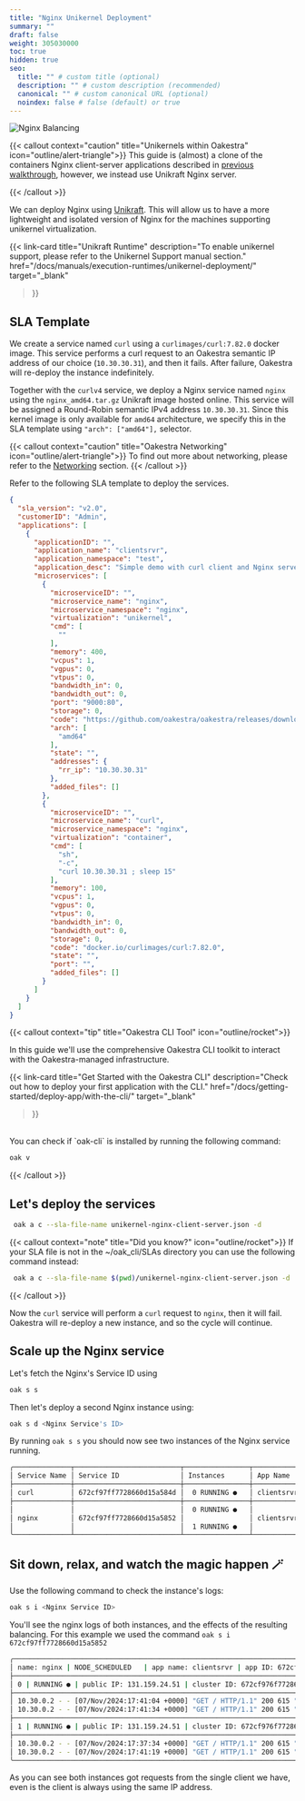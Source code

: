 ```yaml
---
title: "Nginx Unikernel Deployment"
summary: ""
draft: false
weight: 305030000
toc: true
hidden: true
seo:
  title: "" # custom title (optional)
  description: "" # custom description (recommended)
  canonical: "" # custom canonical URL (optional)
  noindex: false # false (default) or true
---
```


![Nginx Balancing](balancing-unikraft.png)

{{< callout context="caution" title="Unikernels within Oakestra" icon="outline/alert-triangle">}}
This guide is (almost) a clone of the containers Nginx client-server applications described in [previous walkthrough](/docs/manuals/app-catalog/nginx-sever), however, we instead use Unikraft Nginx server. 

{{< /callout >}}

We can deploy Nginx using [Unikraft](https://unikraft.org). This will allow us to have a more lightweight and isolated version of Nginx for the machines supporting unikernel virtualization.

{{< link-card
  title="Unikraft Runtime"
  description="To enable unikernel support, please refer to the Unikernel Support manual section."
  href="/docs/manuals/execution-runtimes/unikernel-deployment/"
  target="_blank"
>}}


<!-- {{< callout context="note" title="Unikernel Support" icon="outline/rocket">}} To enable unikernel support, please refer to the Unikernel Support manual section{{< /callout >}} -->

## SLA Template

We create a service named `curl` using a `curlimages/curl:7.82.0` docker image. This service performs a curl request to an Oakestra semantic IP address of our choice (`10.30.30.31`), and then it fails. After failure, Oakestra will re-deploy the instance indefinitely.

Together with the `curlv4` service, we deploy a Nginx service named `nginx` using the `nginx_amd64.tar.gz` Unikraft image hosted online. This service will be assigned a Round-Robin semantic IPv4 address `10.30.30.31`. Since this kernel image is only available for `amd64` architecture, we specify this in the SLA template using `"arch": ["amd64"],` selector.

{{< callout context="caution" title="Oakestra Networking" icon="outline/alert-triangle">}}
To find out more about networking, please refer to the [Networking](/docs/manuals/networking-internals) section.
{{< /callout >}}

Refer to the following SLA template to deploy the services.

```json {title="~/oak_cli/SLAs/unikernel-nginx-client-server.json"}
{
  "sla_version": "v2.0",
  "customerID": "Admin",
  "applications": [
    {
      "applicationID": "",
      "application_name": "clientsrvr",
      "application_namespace": "test",
      "application_desc": "Simple demo with curl client and Nginx server",
      "microservices": [
        {
          "microserviceID": "",
          "microservice_name": "nginx",
          "microservice_namespace": "nginx",
          "virtualization": "unikernel",
          "cmd": [
            ""
          ],
          "memory": 400,
          "vcpus": 1,
          "vgpus": 0,
          "vtpus": 0,
          "bandwidth_in": 0,
          "bandwidth_out": 0,
          "port": "9000:80",
          "storage": 0,
          "code": "https://github.com/oakestra/oakestra/releases/download/alpha-v0.4.301/nginx_amd64.tar.gz",
          "arch": [
            "amd64"
          ],
          "state": "",
          "addresses": {
            "rr_ip": "10.30.30.31"
          },
          "added_files": []
        },
        {
          "microserviceID": "",
          "microservice_name": "curl",
          "microservice_namespace": "nginx",
          "virtualization": "container",
          "cmd": [
            "sh",
            "-c",
            "curl 10.30.30.31 ; sleep 15"
          ],
          "memory": 100,
          "vcpus": 1,
          "vgpus": 0,
          "vtpus": 0,
          "bandwidth_in": 0,
          "bandwidth_out": 0,
          "storage": 0,
          "code": "docker.io/curlimages/curl:7.82.0",
          "state": "",
          "port": "",
          "added_files": []
        }
      ]
    }
  ]
}
```

<!-- {{< callout context="note" title="OAK CLI" icon="outline/rocket">}}

In this guide we'll use the Oakestra CLI tool to interact with the Oakestra platform. To find out more about the CLI tool, please refer to the CLI section of the manuals.

 {{< /callout >}} -->

 {{< callout context="tip" title="Oakestra CLI Tool" icon="outline/rocket">}}

In this guide we'll use the comprehensive Oakestra CLI toolkit to interact with the Oakestra-managed infrastructure. 

{{< link-card
  title="Get Started with the Oakestra CLI"
  description="Check out how to deploy your first application with the CLI."
  href="/docs/getting-started/deploy-app/with-the-cli/"
  target="_blank"
>}}

<br>
You can check if `oak-cli` is installed by running the following command:

```bash
oak v
```
 {{< /callout >}}


## Let's deploy the services
```bash
 oak a c --sla-file-name unikernel-nginx-client-server.json -d
```

{{< callout context="note" title="Did you know?" icon="outline/rocket">}} If your SLA file is not in the ~/oak_cli/SLAs directory you can use the following command instead:

```bash
 oak a c --sla-file-name $(pwd)/unikernel-nginx-client-server.json -d
```

 {{< /callout >}}

Now the `curl` service will perform a `curl` request to `nginx`, then it will fail. Oakestra will re-deploy a new instance, and so the cycle will continue.

## Scale up the Nginx service
Let's fetch the Nginx's Service ID using 
```bash
oak s s
```

Then let's deploy a second Nginx instance using:
```bash
oak s d <Nginx Service's ID>
```

By running `oak s s` you should now see two instances of the Nginx service running.
```bash
╭──────────────┬──────────────────────────┬────────────────┬────────────┬──────────────────────────╮
│ Service Name │ Service ID               │ Instances      │ App Name   │ App ID                   │
├──────────────┼──────────────────────────┼────────────────┼────────────┼──────────────────────────┤
│ curl         │ 672cf97ff7728660d15a584d │  0 RUNNING ●   │ clientsrvr │ 672cf97fa3ba9aac11ea11af │
├──────────────┼──────────────────────────┼────────────────┼────────────┼──────────────────────────┤
│              │                          │  0 RUNNING ●   │            │                          │
│ nginx        │ 672cf97ff7728660d15a5852 │                │ clientsrvr │ 672cf97fa3ba9aac11ea11af │
│              │                          │  1 RUNNING ●   │            │                          │
╰──────────────┴──────────────────────────┴────────────────┴────────────┴──────────────────────────╯
```
## Sit down, relax, and watch the magic happen 🪄
Use the following command to check the instance's logs:
```bash
oak s i <Nginx Service ID>
```
You'll see the nginx logs of both instances, and the effects of the resulting balancing.
For this example we used the command `oak s i 672cf97ff7728660d15a5852`

```bash
╭───────────────────────────────────────────────────────────────────────────────────────────────╮
│ name: nginx | NODE_SCHEDULED   | app name: clientsrvr | app ID: 672cf97fa3ba9aac11ea11af      │
├───────────────────────────────────────────────────────────────────────────────────────────────┤
│ 0 | RUNNING ● | public IP: 131.159.24.51 | cluster ID: 672cf976f7728660d15a583e | Logs :      │
├───────────────────────────────────────────────────────────────────────────────────────────────┤
│ 10.30.0.2 - - [07/Nov/2024:17:41:04 +0000] "GET / HTTP/1.1" 200 615 "-" "curl/7.82.0-DEV" "-" │
│ 10.30.0.2 - - [07/Nov/2024:17:41:34 +0000] "GET / HTTP/1.1" 200 615 "-" "curl/7.82.0-DEV" "-" │
├───────────────────────────────────────────────────────────────────────────────────────────────┤
│ 1 | RUNNING ● | public IP: 131.159.24.51 | cluster ID: 672cf976f7728660d15a583e | Logs :      │
├───────────────────────────────────────────────────────────────────────────────────────────────┤
│ 10.30.0.2 - - [07/Nov/2024:17:37:34 +0000] "GET / HTTP/1.1" 200 615 "-" "curl/7.82.0-DEV" "-" │
│ 10.30.0.2 - - [07/Nov/2024:17:41:19 +0000] "GET / HTTP/1.1" 200 615 "-" "curl/7.82.0-DEV" "-" │
╰───────────────────────────────────────────────────────────────────────────────────────────────╯
```

As you can see both instances got requests from the single client we have, even is the client is always using the same IP address. 
